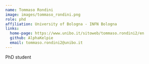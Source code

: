```yaml
---
name: Tommaso Rondini
image: images/tommaso_rondini.png
role: phd
affiliation: University of Bologna - INFN Bologna
links:
  home-page: https://www.unibo.it/sitoweb/tommaso.rondini2/en
  github: AlphaKelpie
  email: tommaso.rondini2@unibo.it
---
```


PhD student
